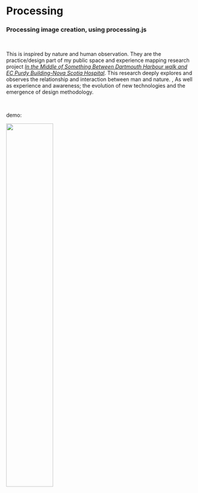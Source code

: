 # Processing
### Processing image creation, using processing.js
<br>
<p>This is inspired by nature and human observation. They are the practice/design part of my public space and experience mapping research project
<a href="https://github.com/Xavier-WW/Portfolio/blob/main/stockpile/Xavier_In%20the%20middle%20of%20something_Field%20notes_Fall2020.pdf"><i>In the Middle of Something Between Dartmouth Harbour walk and EC Purdy Building-Nova Scotia Hospital</i></a>.
This research deeply explores and observes the relationship and interaction between man and nature. , As well as experience and awareness; the evolution of new technologies and the emergence of design methodology.  </p>

&nbsp;

demo:

<img src="https://github.com/Xavier-WW/Processing/blob/main/demo.gif" width=50% height=50%>
